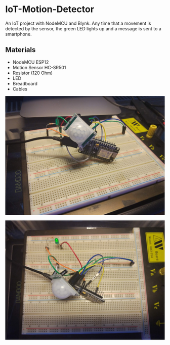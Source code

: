 # IoT-Motion-Detector
An IoT project with NodeMCU and Blynk. 
Any time that a movement is detected by the sensor, the green LED lights up and a message is sent to a smartphone.
## Materials
* NodeMCU ESP12
* Motion Sensor HC-SR501
* Resistor (120 Ohm)
* LED
* Breadboard
* Cables

![Motion detector](motion-detection.jpg)

![Motion detector](motion-detection-up.jpg)
